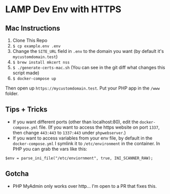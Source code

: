 # LAMP Dev Env with HTTPS

## Mac Instructions
1. Clone This Repo
2. `$ cp example.env .env`
3. Change the `SITE_URL` field in `.env` to the domain you want (by default it's `mycustomdomain.test`)
4. `$ brew install mkcert nss`
5. `$ ./generate-certs-mac.sh` (You can see in the git diff what changes this script made)
6. `$ docker-compose up`

Then open up `https://mycustomdomain.test`. Put your PHP app in the `/www` folder.

## Tips + Tricks
* If you want different ports (other than localhost:80), edit the `docker-compose.yml` file. (If you want to access the https website on port `1337`, then change `443:443` to `1337:443` under `phpwebserver`.)
* If you want to access variables from your env file, by default in the `docker-compose.yml` I symlink it to `/etc/environment` in the container. In PHP you can grab the vars like this:
```
$env = parse_ini_file("/etc/enviornment", true, INI_SCANNER_RAW);
```

## Gotcha
* PHP MyAdmin only works over http... I'm open to a PR that fixes this.